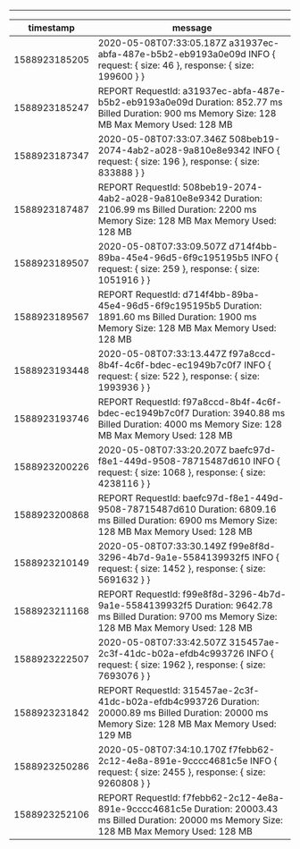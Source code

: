 ------------------------------------------------------------------------------------------------------------------------------------------------------------------------
|   timestamp   |                                                                       message                                                                        |
|---------------|------------------------------------------------------------------------------------------------------------------------------------------------------|
| 1588923185205 | 2020-05-08T07:33:05.187Z a31937ec-abfa-487e-b5b2-eb9193a0e09d INFO { request: { size: 46 }, response: { size: 199600 } }                             |
| 1588923185247 | REPORT RequestId: a31937ec-abfa-487e-b5b2-eb9193a0e09d Duration: 852.77 ms Billed Duration: 900 ms Memory Size: 128 MB Max Memory Used: 128 MB       |
| 1588923187347 | 2020-05-08T07:33:07.346Z 508beb19-2074-4ab2-a028-9a810e8e9342 INFO { request: { size: 196 }, response: { size: 833888 } }                            |
| 1588923187487 | REPORT RequestId: 508beb19-2074-4ab2-a028-9a810e8e9342 Duration: 2106.99 ms Billed Duration: 2200 ms Memory Size: 128 MB Max Memory Used: 128 MB     |
| 1588923189507 | 2020-05-08T07:33:09.507Z d714f4bb-89ba-45e4-96d5-6f9c195195b5 INFO { request: { size: 259 }, response: { size: 1051916 } }                           |
| 1588923189567 | REPORT RequestId: d714f4bb-89ba-45e4-96d5-6f9c195195b5 Duration: 1891.60 ms Billed Duration: 1900 ms Memory Size: 128 MB Max Memory Used: 128 MB     |
| 1588923193448 | 2020-05-08T07:33:13.447Z f97a8ccd-8b4f-4c6f-bdec-ec1949b7c0f7 INFO { request: { size: 522 }, response: { size: 1993936 } }                           |
| 1588923193746 | REPORT RequestId: f97a8ccd-8b4f-4c6f-bdec-ec1949b7c0f7 Duration: 3940.88 ms Billed Duration: 4000 ms Memory Size: 128 MB Max Memory Used: 128 MB     |
| 1588923200226 | 2020-05-08T07:33:20.207Z baefc97d-f8e1-449d-9508-78715487d610 INFO { request: { size: 1068 }, response: { size: 4238116 } }                          |
| 1588923200868 | REPORT RequestId: baefc97d-f8e1-449d-9508-78715487d610 Duration: 6809.16 ms Billed Duration: 6900 ms Memory Size: 128 MB Max Memory Used: 128 MB     |
| 1588923210149 | 2020-05-08T07:33:30.149Z f99e8f8d-3296-4b7d-9a1e-5584139932f5 INFO { request: { size: 1452 }, response: { size: 5691632 } }                          |
| 1588923211168 | REPORT RequestId: f99e8f8d-3296-4b7d-9a1e-5584139932f5 Duration: 9642.78 ms Billed Duration: 9700 ms Memory Size: 128 MB Max Memory Used: 128 MB     |
| 1588923222507 | 2020-05-08T07:33:42.507Z 315457ae-2c3f-41dc-b02a-efdb4c993726 INFO { request: { size: 1962 }, response: { size: 7693076 } }                          |
| 1588923231842 | REPORT RequestId: 315457ae-2c3f-41dc-b02a-efdb4c993726 Duration: 20000.89 ms Billed Duration: 20000 ms Memory Size: 128 MB Max Memory Used: 129 MB   |
| 1588923250286 | 2020-05-08T07:34:10.170Z f7febb62-2c12-4e8a-891e-9cccc4681c5e INFO { request: { size: 2455 }, response: { size: 9260808 } }                          |
| 1588923252106 | REPORT RequestId: f7febb62-2c12-4e8a-891e-9cccc4681c5e Duration: 20003.43 ms Billed Duration: 20000 ms Memory Size: 128 MB Max Memory Used: 128 MB   |